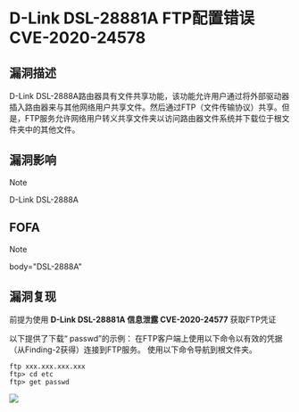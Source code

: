 # D-Link DSL-28881A FTP配置错误 CVE-2020-24578

## 漏洞描述

D-Link DSL-2888A路由器具有文件共享功能，该功能允许用户通过将外部驱动器插入路由器来与其他网络用户共享文件。然后通过FTP（文件传输协议）共享。但是，FTP服务允许网络用户转义共享文件夹以访问路由器文件系统并下载位于根文件夹中的其他文件。

## 漏洞影响

> [!NOTE]
>
> D-Link DSL-2888A

## FOFA

> [!NOTE]
>
> body="DSL-2888A"

## 漏洞复现

前提为使用 **D-Link DSL-28881A 信息泄露 CVE-2020-24577** 获取FTP凭证

以下提供了下载“ passwd”的示例：
在FTP客户端上使用以下命令以有效的凭据（从Finding-2获得）连接到FTP服务。
使用以下命令导航到根文件夹。

```
ftp xxx.xxx.xxx.xxx
ftp> cd etc 
ftp> get passwd
```

![](http://wikioss.peiqi.tech/vuln/link-5.png)

